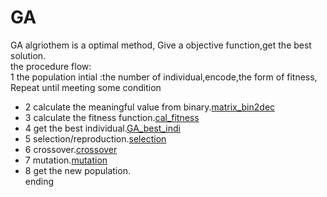 # GA  
GA algriothem  is a optimal method, Give a objective function,get the best solution.  
the procedure flow:  
1 the population intial :the number of individual,encode,the form of fitness,   
Repeat until meeting some  condition
*    2 calculate the meaningful value from binary.[matrix_bin2dec](./matrix_bin2dec.m)  
*    3 calculate the fitness function.[cal_fitness](./cal_fitness)  
*    4 get the best individual.[GA_best_indi](./GA_best_indi)  
*    5 selection/reproduction.[selection](./selection)  
*    6 crossover.[crossover](./crossover)  
*    7 mutation.[mutation](./mutation)  
*    8 get the new population.  
ending   
